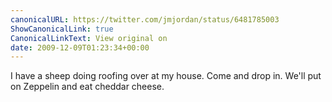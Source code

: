 ```yaml
---
canonicalURL: https://twitter.com/jmjordan/status/6481785003
ShowCanonicalLink: true
CanonicalLinkText: View original on
date: 2009-12-09T01:23:34+00:00
---
```

I have a sheep doing roofing over at my house. Come and drop in. We'll put on Zeppelin and eat cheddar cheese.